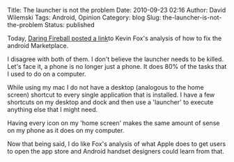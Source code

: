 Title: The launcher is not the problem
Date: 2010-09-23 02:16
Author: David Wilemski
Tags: Android, Opinion
Category: blog
Slug: the-launcher-is-not-the-problem
Status: published

Today, [Daring Fireball posted a
link](http://daringfireball.net/linked/2010/09/22/fox-market)to Kevin
Fox's analysis of how to fix the android Marketplace.

I disagree with both of them. I don't believe the launcher needs to be
killed. Let's face it, a phone is no longer just a phone. It does 80% of
the tasks that I used to do on a computer.

While using my mac I do not have a desktop (analogous to the home
screen) shortcut to every single application that is installed. I have a
few shortcuts on my desktop and dock and then use a 'launcher' to
execute anything else that I might need.

Having every icon on my 'home screen' makes the same amount of sense on
my phone as it does on my computer.

Now that being said, I do like Fox's analysis of what Apple does to get
users to open the app store and Android handset designers could learn
from that.
